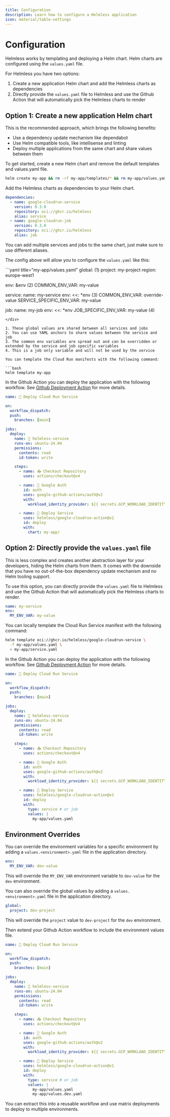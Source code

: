 ```yaml
---
title: Configuration
description: Learn how to configure a Helmless application
icon: material/table-settings
---
```


# Configuration

Helmless works by templating and deploying a Helm chart.
Helm charts are configured using the `values.yaml` file.

For Helmless you have two options:

1. Create a new application Helm chart and add the Helmless charts as dependencies
2. Directly provide the `values.yaml` file to Helmless and use the Github Action that will automatically pick the Helmless charts to render

## Option 1: Create a new application Helm chart

This is the recommended approach, which brings the following benefits:

- Use a dependency update mechanism like dependabot
- Use Helm compatible tools, like intellisense and linting
- Deploy multiple applications from the same chart and share values between them

To get started, create a new Helm chart and remove the default templates and values.yaml file.

```bash
helm create my-app && rm -rf my-app/templates/* && rm my-app/values.yaml
```

Add the Helmless charts as dependencies to your Helm chart.

```yaml title="my-app/Chart.yaml"
dependencies:
  - name: google-cloudrun-service
    version: 0.3.0
    repository: oci://ghcr.io/helmless
    alias: service
  - name: google-cloudrun-job
    version: 0.3.0
    repository: oci://ghcr.io/helmless
    alias: job
```

You can add multiple services and jobs to the same chart, just make sure to use different aliases.

The config above will allow you to configure the `values.yaml` like this:

<div class="annotate" markdown>
```yaml title="my-app/values.yaml"
global: (1)
  project: my-project
  region: europe-west1

env: &env (2)
  COMMON_ENV_VAR: my-value

service:
  name: my-service
  env:
    <<: *env (3)
    COMMON_ENV_VAR: override-value
    SERVICE_SPECIFIC_ENV_VAR: my-value

job:
  name: my-job
  env:
    <<: *env
    JOB_SPECIFIC_ENV_VAR: my-value (4)
```
</div>

1. These global values are shared between all services and jobs
2. You can use YAML anchors to share values between the service and job
3. The common env variables are spread out and can be overridden or extended by the service and job specific variables
4. This is a job only variable and will not be used by the service

You can template the Cloud Run manifests with the following command:

```bash
helm template my-app
```

In the Github Action you can deploy the application with the following workflow. See [Github Deployment Action](../cloudrun/ci-cd.md) for more details.

```yaml title="my-app/.github/workflows/deploy.yaml"
name: 🚀 Deploy Cloud Run Service

on:
  workflow_dispatch:
  push:
    branches: [main]

jobs:
  deploy:
    name: 🚀 helmless-service
    runs-on: ubuntu-24.04
    permissions:
      contents: read
      id-token: write

    steps:
      - name: 📥 Checkout Repository
        uses: actions/checkout@v4

      - name: 🔑 Google Auth
        id: auth
        uses: google-github-actions/auth@v2
        with:
          workload_identity_provider: ${{ secrets.GCP_WORKLOAD_IDENTITY_POOL }}

      - name: 🚀 Deploy Service
        uses: helmless/google-cloudrun-action@v1
        id: deploy
        with:
          chart: my-app/
```

## Option 2: Directly provide the `values.yaml` file

This is less complex and creates another abstraction layer for your developers, hiding the Helm charts from them.
It comes with the downside that you have no out-of-the-box dependency update mechanism and no Helm tooling support.

To use this option, you can directly provide the `values.yaml` file to Helmless and use the Github Action that will automatically pick the Helmless charts to render.

```yaml title="my-app/values.yaml"
name: my-service
env:
  MY_ENV_VAR: my-value
```

You can locally template the Cloud Run Service manifest with the following command:

```bash
helm template oci://ghcr.io/helmless/google-cloudrun-service \
  -f my-app/values.yaml \
  > my-app/service.yaml
```

In the Github Action you can deploy the application with the following workflow. See [Github Deployment Action](../cloudrun/ci-cd.md) for more details.

```yaml title="my-app/.github/workflows/deploy.yaml"
name: 🚀 Deploy Cloud Run Service

on:
  workflow_dispatch:
  push:
    branches: [main]

jobs:
  deploy:
    name: 🚀 helmless-service
    runs-on: ubuntu-24.04
    permissions:
      contents: read
      id-token: write

    steps:
      - name: 📥 Checkout Repository
        uses: actions/checkout@v4

      - name: 🔑 Google Auth
        id: auth
        uses: google-github-actions/auth@v2
        with:
          workload_identity_provider: ${{ secrets.GCP_WORKLOAD_IDENTITY_POOL }}

      - name: 🚀 Deploy Service
        uses: helmless/google-cloudrun-action@v1
        id: deploy
        with:
          type: service # or job
          values: |
            my-app/values.yaml
```

## Environment Overrides

You can override the environment variables for a specific environment by adding a `values.<environment>.yaml` file in the application directory.

```yaml title="my-app/values.dev.yaml"
env:
  MY_ENV_VAR: dev-value
```

This will override the `MY_ENV_VAR` environment variable to `dev-value` for the `dev` environment.

You can also override the global values by adding a `values.<environment>.yaml` file in the application directory.

```yaml title="my-app/values.dev.yaml"
global:
  project: dev-project
```

This will override the `project` value to `dev-project` for the `dev` environment.

Then extend your Github Action workflow to include the environment values file.

```yaml title="my-app/.github/workflows/deploy.yaml"
name: 🚀 Deploy Cloud Run Service

on:
  workflow_dispatch:
  push:
    branches: [main]

jobs:
  deploy:
    name: 🚀 helmless-service
    runs-on: ubuntu-24.04
    permissions:
      contents: read
      id-token: write

    steps:
      - name: 📥 Checkout Repository
        uses: actions/checkout@v4

      - name: 🔑 Google Auth
        id: auth
        uses: google-github-actions/auth@v2
        with:
          workload_identity_provider: ${{ secrets.GCP_WORKLOAD_IDENTITY_POOL }}

      - name: 🚀 Deploy Service
        uses: helmless/google-cloudrun-action@v1
        id: deploy
        with:
          type: service # or job
          values: |
            my-app/values.yaml
            my-app/values.dev.yaml
```

You can extract this into a reusable workflow and use matrix deployments to deploy to multiple environments.
